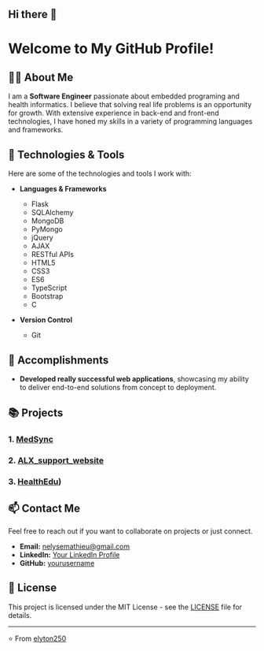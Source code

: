 ## Hi there 👋
# Welcome to My GitHub Profile!

## 👨‍💻 About Me
I am a **Software Engineer** passionate about embedded programing and health informatics. I believe that solving real life problems is an opportunity for growth. 
With extensive experience in back-end and front-end technologies, I have honed my skills in a variety of programming languages and frameworks.

## 🔧 Technologies & Tools
Here are some of the technologies and tools I work with:

- **Languages & Frameworks**
  - Flask
  - SQLAlchemy
  - MongoDB
  - PyMongo
  - jQuery
  - AJAX
  - RESTful APIs
  - HTML5
  - CSS3
  - ES6
  - TypeScript
  - Bootstrap
  - C

- **Version Control**
  - Git

## 🌟 Accomplishments
- **Developed really successful web applications**, showcasing my ability to deliver end-to-end solutions from concept to deployment.

## 📚 Projects
### 1. [MedSync](https://github.com/yourusername/project1](https://github.com/elyton250/MedSync))

### 2. [ALX_support_website](https://github.com/elyton250/ALX_Support_Website)

### 3. [HealthEdu](https://github.com/elyton250/HealthEdu))


## 📫 Contact Me
Feel free to reach out if you want to collaborate on projects or just connect.

- **Email:** [nelysemathieu@gmail.com](mailto:nelysemathieu@gmail.com)
- **LinkedIn:** [Your LinkedIn Profile](https://www.linkedin.com/in/Nelysemathieu)
- **GitHub:** [yourusername](https://github.com/elyton250)


## 📝 License
This project is licensed under the MIT License - see the [LICENSE](LICENSE) file for details.

---

⭐️ From [elyton250](https://github.com/elyton250)
